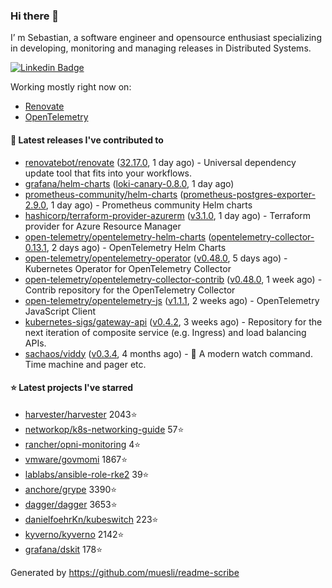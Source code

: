 ### Hi there 👋

I’ m Sebastian, a software engineer and opensource enthusiast specializing in developing, monitoring and managing releases in Distributed Systems.

[![Linkedin Badge](https://img.shields.io/badge/-LinkedIn-blue?style=flat&logo=Linkedin&logoColor=white&link=https://www.linkedin.com/in/sebastian-poxhofer/)](https://www.linkedin.com/in/sebastian-poxhofer/)

Working mostly right now on:
- [Renovate](https://github.com/renovatebot/renovate)
- [OpenTelemetry](https://github.com/open-telemetry)



#### 🚀 Latest releases I've contributed to

- [renovatebot/renovate](https://github.com/renovatebot/renovate) ([32.17.0](https://github.com/renovatebot/renovate/releases/tag/32.17.0), 1 day ago) - Universal dependency update tool that fits into your workflows.
- [grafana/helm-charts](https://github.com/grafana/helm-charts) ([loki-canary-0.8.0](https://github.com/grafana/helm-charts/releases/tag/loki-canary-0.8.0), 1 day ago)
- [prometheus-community/helm-charts](https://github.com/prometheus-community/helm-charts) ([prometheus-postgres-exporter-2.9.0](https://github.com/prometheus-community/helm-charts/releases/tag/prometheus-postgres-exporter-2.9.0), 1 day ago) - Prometheus community Helm charts
- [hashicorp/terraform-provider-azurerm](https://github.com/hashicorp/terraform-provider-azurerm) ([v3.1.0](https://github.com/hashicorp/terraform-provider-azurerm/releases/tag/v3.1.0), 1 day ago) - Terraform provider for Azure Resource Manager
- [open-telemetry/opentelemetry-helm-charts](https://github.com/open-telemetry/opentelemetry-helm-charts) ([opentelemetry-collector-0.13.1](https://github.com/open-telemetry/opentelemetry-helm-charts/releases/tag/opentelemetry-collector-0.13.1), 2 days ago) - OpenTelemetry Helm Charts
- [open-telemetry/opentelemetry-operator](https://github.com/open-telemetry/opentelemetry-operator) ([v0.48.0](https://github.com/open-telemetry/opentelemetry-operator/releases/tag/v0.48.0), 5 days ago) - Kubernetes Operator for OpenTelemetry Collector
- [open-telemetry/opentelemetry-collector-contrib](https://github.com/open-telemetry/opentelemetry-collector-contrib) ([v0.48.0](https://github.com/open-telemetry/opentelemetry-collector-contrib/releases/tag/v0.48.0), 1 week ago) - Contrib repository for the OpenTelemetry Collector
- [open-telemetry/opentelemetry-js](https://github.com/open-telemetry/opentelemetry-js) ([v1.1.1](https://github.com/open-telemetry/opentelemetry-js/releases/tag/v1.1.1), 2 weeks ago) - OpenTelemetry JavaScript Client
- [kubernetes-sigs/gateway-api](https://github.com/kubernetes-sigs/gateway-api) ([v0.4.2](https://github.com/kubernetes-sigs/gateway-api/releases/tag/v0.4.2), 3 weeks ago) - Repository for the next iteration of composite service (e.g. Ingress) and load balancing APIs.
- [sachaos/viddy](https://github.com/sachaos/viddy) ([v0.3.4](https://github.com/sachaos/viddy/releases/tag/v0.3.4), 4 months ago) - 👀 A modern watch command. Time machine and pager etc.

#### ⭐ Latest projects I've starred

- [harvester/harvester](https://github.com/harvester/harvester}) 2043⭐
- [networkop/k8s-networking-guide](https://github.com/networkop/k8s-networking-guide}) 57⭐
- [rancher/opni-monitoring](https://github.com/rancher/opni-monitoring}) 4⭐
- [vmware/govmomi](https://github.com/vmware/govmomi}) 1867⭐
- [lablabs/ansible-role-rke2](https://github.com/lablabs/ansible-role-rke2}) 39⭐
- [anchore/grype](https://github.com/anchore/grype}) 3390⭐
- [dagger/dagger](https://github.com/dagger/dagger}) 3653⭐
- [danielfoehrKn/kubeswitch](https://github.com/danielfoehrKn/kubeswitch}) 223⭐
- [kyverno/kyverno](https://github.com/kyverno/kyverno}) 2142⭐
- [grafana/dskit](https://github.com/grafana/dskit}) 178⭐



Generated by https://github.com/muesli/readme-scribe
